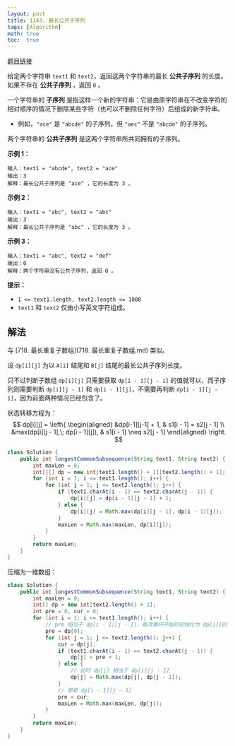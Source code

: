 ```yaml
---
layout: post
title: 1143. 最长公共子序列
tags: [Algorithm]
math: true
toc:  true
---
```


[题目链接](https://leetcode.cn/problems/longest-common-subsequence/)

给定两个字符串 `text1` 和 `text2`，返回这两个字符串的最长 **公共子序列** 的长度。如果不存在 **公共子序列** ，返回 `0` 。

一个字符串的 **子序列** 是指这样一个新的字符串：它是由原字符串在不改变字符的相对顺序的情况下删除某些字符（也可以不删除任何字符）后组成的新字符串。

- 例如，`"ace"` 是 `"abcde"` 的子序列，但 `"aec"` 不是 `"abcde"` 的子序列。

两个字符串的 **公共子序列** 是这两个字符串所共同拥有的子序列。

**示例 1：**

```
输入：text1 = "abcde", text2 = "ace" 
输出：3  
解释：最长公共子序列是 "ace" ，它的长度为 3 。
```

**示例 2：**

```
输入：text1 = "abc", text2 = "abc"
输出：3
解释：最长公共子序列是 "abc" ，它的长度为 3 。
```

**示例 3：**

```
输入：text1 = "abc", text2 = "def"
输出：0
解释：两个字符串没有公共子序列，返回 0 。
```

**提示：**

- `1 <= text1.length, text2.length <= 1000`
- `text1` 和 `text2` 仅由小写英文字符组成。

## 解法

与 [718. 最长重复子数组](718. 最长重复子数组.md) 类似。

设 `dp[i][j]` 为以 `A[i]` 结尾和 `B[j]` 结尾的最长公共子序列长度。

只不过判断子数组 `dp[i][j]` 只需要获取 `dp[i - 1][j - 1]` 的值就可以，而子序列则需要判断 `dp[i][j - 1]` 和 `dp[i - 1][j]`，不需要再判断 `dp[i - 1][j - 1]`，因为前面两种情况已经包含了。

状态转移方程为：
$$
dp[i][j] =
\left\{
    \begin{aligned}
    &dp[i-1][j-1] + 1, & s1[i - 1] = s2[j - 1] \\
    &max(dp[i][j - 1],\; dp[i - 1][j]), & s1[i - 1] \neq s2[j - 1]
    \end{aligned}
\right.
$$

```java
class Solution {
    public int longestCommonSubsequence(String text1, String text2) {
        int maxLen = 0;
        int[][] dp = new int[text1.length() + 1][text2.length() + 1];
        for (int i = 1; i <= text1.length(); i++) {
            for (int j = 1; j <= text2.length(); j++) {
                if (text1.charAt(i - 1) == text2.charAt(j - 1)) {
                    dp[i][j] = dp[i - 1][j - 1] + 1;
                } else {
                    dp[i][j] = Math.max(dp[i][j - 1], dp[i - 1][j]);
                }
                maxLen = Math.max(maxLen, dp[i][j]);
            }
        }
        return maxLen;
    }
}
```

压缩为一维数组：

```java
class Solution {
    public int longestCommonSubsequence(String text1, String text2) {
        int maxLen = 0;
        int[] dp = new int[text2.length() + 1];
        int pre = 0, cur = 0;
        for (int i = 1; i <= text1.length(); i++) {
            // pre 相当于 dp[i - 1][j - 1]，每次循环开始时初始化为 dp[i][0]
            pre = dp[0];
            for (int j = 1; j <= text2.length(); j++) {
                cur = dp[j];
                if (text1.charAt(i - 1) == text2.charAt(j - 1)) {
                    dp[j] = pre + 1;
                } else {
                    // 此时 dp[j] 相当于 dp[i][j - 1]
                    dp[j] = Math.max(dp[j], dp[j - 1]);
                }
                // 更新 dp[i - 1][j - 1]
                pre = cur;
                maxLen = Math.max(maxLen, dp[j]);
            }
        }
        return maxLen;
    }
}
```

